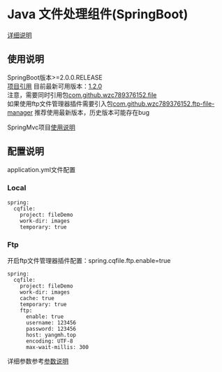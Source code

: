 # Java 文件处理组件(SpringBoot)

[详细说明](https://github.com/wzc789376152/component/blob/master/file/README.md#java-%E6%96%87%E4%BB%B6%E5%A4%84%E7%90%86%E7%BB%84%E4%BB%B6)

## 使用说明
SpringBoot版本>=2.0.0.RELEASE  
[项目引用](https://search.maven.org/artifact/com.github.wzc789376152/file-springboot-starter)
目前最新可用版本：[1.2.0](https://search.maven.org/artifact/com.github.wzc789376152/file-springboot-starter/1.2.0/jar)  
注意，需要同时引用包[com.github.wzc789376152.file](https://search.maven.org/artifact/com.github.wzc789376152/file)  
如果使用ftp文件管理器插件需要引入包[com.github.wzc789376152.ftp-file-manager](https://search.maven.org/artifact/com.github.wzc789376152/ftp-file-manager)
推荐使用最新版本，历史版本可能存在bug  

SpringMvc项目[使用说明](https://github.com/wzc789376152/component/blob/master/filespringmvc/README.md#java-%E6%96%87%E4%BB%B6%E5%A4%84%E7%90%86%E7%BB%84%E4%BB%B6springmvc)  

## 配置说明
application.yml文件配置

### Local

    spring:
      cqfile:
        project: fileDemo
        work-dir: images
        temporary: true

### Ftp

开启ftp文件管理器插件配置：spring.cqfile.ftp.enable=true

    spring:
      cqfile:
        project: fileDemo
        work-dir: images
        cache: true
        temporary: true
        ftp:
          enable: true
          username: 123456
          password: 123456
          host: yangmh.top
          encoding: UTF-8
          max-wait-millis: 300
          
详细参数参考[参数说明](https://github.com/wzc789376152/component/blob/master/file/README.md#%E5%8F%82%E6%95%B0%E8%AF%B4%E6%98%8E)